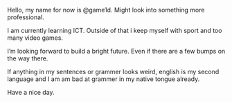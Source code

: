 Hello, my name for now is @game1d. Might look into something more professional.

I am currently learning ICT.
Outside of that i keep myself with sport and too many video games.

I’m looking forward to build a bright future. Even if there are a few bumps on the way there.

If anything in my sentences or grammer looks weird, english is my second language and I am am bad at grammer in my native tongue already.

Have a nice day.

